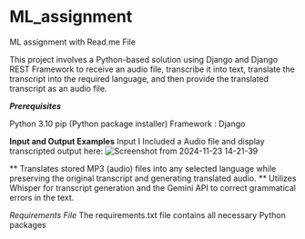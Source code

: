 # ML_assignment
ML assignment with Read.me File

This project involves a Python-based solution using Django and Django REST Framework to receive an audio file, transcribe it into text, translate the transcript into the required language, and then provide the translated transcript as an audio file.

***Prerequisites***

Python 3.10
pip (Python package installer)
Framework : Django

**Input and Output Examples**
Input I
Included a Audio file and display transcripted output here:
![Screenshot from 2024-11-23 14-21-39](https://github.com/user-attachments/assets/38808523-fcbe-4656-8372-04e905bdf18f)



** Translates stored MP3 (audio) files into any selected language while preserving the original transcript and generating translated audio.
** Utilizes Whisper for transcript generation and the Gemini API to correct grammatical errors in the text.

*Requirements File*
The requirements.txt file contains all necessary Python packages





